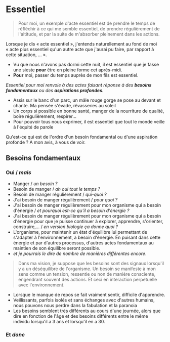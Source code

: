 # Essentiel

> Pour moi, un exemple d'acte essentiel est de prendre le temps de réfléchir à ce qui me semble essentiel, de prendre régulièrement de l'altitude, et par la suite de m'absorber pleinement dans les actions.

Lorsque je dis « acte essentiel », j'entends naturellement au fond de moi « acte plus essentiel qu'un autre acte que j'aurai pu faire, par rapport à cette situation, ... ». 

* Vu que nous n'avons pas dormi cette nuit, il est essentiel que je fasse une sieste **pour** être en pleine forme cet après-midi. 
* **Pour** moi, passer du temps auprès de mon fils est essentiel. 

*Essentiel pour moi renvoie à des actes faisant réponse à des **besoins fondamentaux** ou des **aspirations profondes**.* 

* Assis sur le banc d'un parc, un mâle rouge gorge se pose au devant et chante. Ma pensée s'évade, rêvasseries au soleil
* Un corps si possible en bonne santé, manger de la nourriture de qualité, boire régulièrement, respirer... 
* Pour pouvoir tous nous exprimer, il est essentiel que tout le monde veille à l'équité de parole

Qu'est-ce qui est de l'ordre d'un besoin fondamental ou d'une aspiration profonde ? A mon avis, à vous de voir. 

## Besoins fondamentaux

### Oui / *mais*

* Manger / *un besoin ?*
* Besoin de manger / *ah oui tout le temps ?*
* Besoin de manger régulièrement / *qui-quoi ?*
* J'ai besoin de manger régulièrement / *pour quoi ?*
* J'ai besoin de manger régulièrement pour mon organisme qui a besoin d'énergie / *et pourquoi est-ce qu'il a besoin d'énergie ?*
* J'ai besoin de manger régulièrement pour mon organisme qui a besoin d'énergie pour que je puisse continuer à explorer, apprendre, s'orienter, construire,…  / *en version biologie ça donne quoi ?*
* L'organisme, pour maintenir un état d'équilibre lui permettant de s'adapter à l'environnement, a besoin d'énergie. En puisant dans cette énergie et par d'autres processus, d'autres actes fondamentaux au maintien de son équilibre seront possible. 
* *et je pourrais le dire de nombre de manières différentes encore*. 

> Dans ma vision, je suppose que les besoins sont des signaux lorsqu'il y a un déséquilibre de l'organisme. 
Un besoin se manifeste à mon sens comme un tension, ressentie ou non de manière consciente, engendrant souvent des actions. Et ceci en interaction perpetuelle avec l'environnement.

* Lorsque le manque de repos se fait vraiment sentir, difficile d'apprendre. 
* Veillissants, parfois isolés et sans échanges avec d'autres humains, nous pouvons nous perdre dans la fabulation et la paranoia
* Les besoins semblent très différents au cours d'une journée, alors que dire en fonction de l'âge et des besoins différents entre le même individu lorsqu'il a 3 ans et lorsqu'il en a 30. 

### Et *donc*




